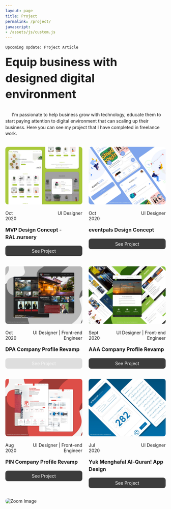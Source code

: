 ```yaml
---
layout: page
title: Project
permalink: /project/
javascript:
- /assets/js/custom.js
---
```


<style>
    .project {
        display: flex;
        flex-wrap: wrap;
        justify-content: space-between;
    }

    .big-title {
        font-size: 36px;
        font-weight: bolder;
        line-height: 140%;
        margin-bottom: 16px;
    }

    .main-desc {
        line-height: 140%;
        margin-bottom: 32px;
        text-indent: 20px;
    }

    .card {
        margin-bottom: 32px;
        width: 48%;
    }

    .card > *:not(:last-child) {
        margin-bottom: 16px;
    }

    img {
        border-radius: 8px;
        transition: opacity 0.3s;
    }

    .flex {
        display: flex;
    }

    .role {
        float: right;
        text-align: right;
        width: 100%;
    }

    .title {
        font-weight: bolder;
        font-size: 16px;
        line-height: 140%;
    }

    a, a:hover {
        text-decoration: none;
    }

    .button, .button:visited {
        color: #f8f8f8;
    }

    .button {
        display: block;
        background-color: #3c3c3c;
        border-radius: 8px;
        font-size: 14px;
        padding: 8px 16px;
        text-align: center;
        transition: background-color 0.3s, box-shadow 0.3s;
    }

    .button:hover {
        background-color: #303030;
        box-shadow: 4px 4px 4px 0px rgba(60, 60, 60, 0.15);
    }

    .button:focus {
        background-color: #242424;
        box-shadow: 4px 4px 4px 0px rgba(60, 60, 60, 0.25);
    }

    .button.disabled {
        background-color: #dedede;
    }

    .button.disabled:hover, .button.disabled:focus {
        box-shadow: none;
        color: #f8f8f8;
        cursor: not-allowed;
    }

    @media only screen and (max-width: 700px){
        .date, .role {
            line-height: 140%;
        }
    }
</style>
    Upcoming Update: Project Article
<section class="project">
    <div class="big-title">
        Equip business with designed digital environment
    </div>
    <p class="main-desc">
        I'm passionate to help business grow with technology, educate them to start paying attention to digital environment that can scaling up their business. Here you can see my project that I have completed in freelance work.
    </p>
    <div class="card">
        <img class="img-zoom" src="/assets/img/projects/ral-nursery/1.jpg" alt="RAL.nursery" />
        <div class="flex">
            <div class="date">Oct 2020</div>
            <div class="role">UI Designer</div>
        </div>
        <div class="title">MVP Design Concept - RAL.nursery</div>
        <a class="button" role="button" href="https://dribbble.com/shots/14458518-MVP-Design-Concept-RAL-nursery" target="_blank">See Project</a>
    </div>
    <div class="card">
        <img class="img-zoom" src="/assets/img/projects/eventpals/1.jpg" alt="eventpals" />
        <div class="flex">
            <div class="date">Oct 2020</div>
            <div class="role">UI Designer</div>
        </div>
        <div class="title">eventpals Design Concept</div>
        <a class="button" role="button" href="https://dribbble.com/shots/14457121-eventpals-Design-Concept" target="_blank">See Project</a>
    </div>
    <div class="card">
        <img class="img-zoom" src="/assets/img/projects/dpa/1.jpg" alt="Dhanika Property" />
        <div class="flex">
            <div class="date">Oct 2020</div>
            <div class="role">UI Designer | Front-end Engineer</div>
        </div>
        <div class="title">DPA Company Profile Revamp</div>
        <a class="button disabled" role="button" href="javascript:void(0);" target="_self">See Project</a>
    </div>
    <div class="card">
        <img class="img-zoom" src="/assets/img/projects/aaa/1.jpg" alt="PT. Atelir Alad Aditama" />
        <div class="flex">
            <div class="date">Sept 2020</div>
            <div class="role">UI Designer | Front-end Engineer</div>
        </div>
        <div class="title">AAA Company Profile Revamp</div>
        <a class="button" role="button" href="https://dribbble.com/shots/14398918-AAA-Company-Profile" target="_blank">See Project</a>
    </div>
    <div class="card">
        <img class="img-zoom" src="/assets/img/projects/pin/1.jpg" alt="PT. PUTERA INSTRUMENINDO" />
        <div class="flex">
            <div class="date">Aug 2020</div>
            <div class="role">UI Designer | Front-end Engineer</div>
        </div>
        <div class="title">PIN Company Profile Revamp</div>
        <a class="button" role="button" href="https://dribbble.com/shots/14397333-PIN-Company-Profile" target="_blank">See Project</a>
    </div>
    <div class="card">
        <img class="img-zoom" src="/assets/img/projects/yma/1.jpg" alt="Yuk Menghafal Al-Quran!" />
        <div class="flex">
            <div class="date">Jul 2020</div>
            <div class="role">UI Designer</div>
        </div>
        <div class="title">Yuk Menghafal Al-Quran! App Design</div>
        <a class="button" role="button" href="https://dribbble.com/shots/14421556-Yuk-Menghafal-Al-Quran" target="_blank">See Project</a>
    </div>
</section>
<div id="modal" class="modal">
    <img class="modal-content" id="img" alt="Zoom Image" />
</div>